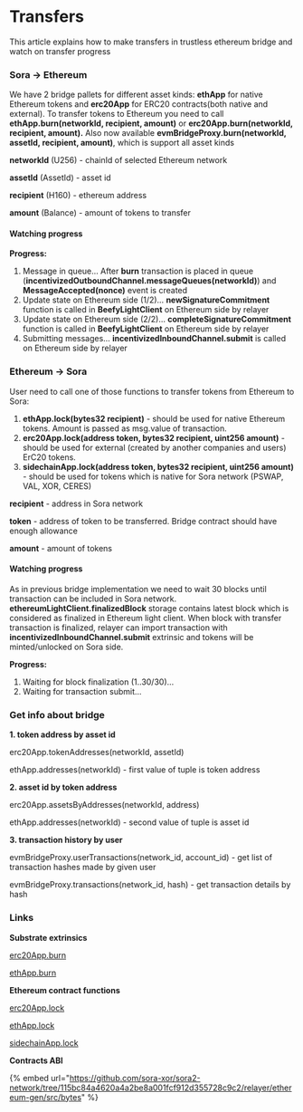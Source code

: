 # Transfers

This article explains how to make transfers in trustless ethereum bridge and watch on transfer progress

### Sora → Ethereum <a href="#sora-ethereum" id="sora-ethereum"></a>

We have 2 bridge pallets for different asset kinds: **ethApp** for native Ethereum tokens and **erc20App** for ERC20 contracts(both native and external). To transfer tokens to Ethereum you need to call **ethApp.burn(networkId, recipient, amount)** or **erc20App.burn(networkId, recipient, amount).** Also now available **evmBridgeProxy.burn(networkId, assetId, recipient, amount)**, which is support all asset kinds

**networkId** (U256) - chainId of selected Ethereum network

**assetId** (AssetId) - asset id

**recipient** (H160) - ethereum address

**amount** (Balance) - amount of tokens to transfer

#### Watching progress <a href="#watching-progress" id="watching-progress"></a>

**Progress:**

1. Message in queue… After **burn** transaction is placed in queue (**incentivizedOutboundChannel.messageQueues(networkId)**) and **MessageAccepted(nonce)** event is created
2. Update state on Ethereum side (1/2)… **newSignatureCommitment** function is called in **BeefyLightClient** on Ethereum side by relayer
3. Update state on Ethereum side (2/2)… **completeSignatureCommitment** function is called in **BeefyLightClient** on Ethereum side by relayer
4. Submitting messages… **incentivizedInboundChannel.submit** is called on Ethereum side by relayer

### &#x20;Ethereum → Sora <a href="#ethereum-sora" id="ethereum-sora"></a>

User need to call one of those functions to transfer tokens from Ethereum to Sora:

1. **ethApp.lock(bytes32 recipient)** - should be used for native Ethereum tokens. Amount is passed as msg.value of transaction.
2. **erc20App.lock(address token, bytes32 recipient, uint256 amount)** - should be used for external (created by another companies and users) ErC20 tokens.
3. **sidechainApp.lock(address token, bytes32 recipient, uint256 amount)** - should be used for tokens which is native for Sora network (PSWAP, VAL, XOR, CERES)

**recipient** - address in Sora network

**token** - address of token to be transferred. Bridge contract should have enough allowance

**amount** - amount of tokens

#### Watching progress <a href="#watching-progress.1" id="watching-progress.1"></a>

As in previous bridge implementation we need to wait 30 blocks until transaction can be included in Sora network. **ethereumLightClient.finalizedBlock** storage contains latest block which is considered as finalized in Ethereum light client. When block with transfer transaction is finalized, relayer can import transaction with **incentivizedInboundChannel.submit** extrinsic and tokens will be minted/unlocked on Sora side.

**Progress:**

1. Waiting for block finalization (1..30/30)…
2. Waiting for transaction submit…

### Get info about bridge <a href="#get-info-about-bridge" id="get-info-about-bridge"></a>

**1. token address by asset id**

erc20App.tokenAddresses(networkId, assetId)

ethApp.addresses(networkId) - first value of tuple is token address

**2. asset id by token address**

erc20App.assetsByAddresses(networkId, address)

ethApp.addresses(networkId) - second value of tuple is asset id

**3. transaction history by user**

evmBridgeProxy.userTransactions(network\_id, account\_id) - get list of transaction hashes made by given user

evmBridgeProxy.transactions(network\_id, hash) - get transaction details by hash

### Links <a href="#links" id="links"></a>

**Substrate extrinsics**

[erc20App.burn](https://github.com/soramitsu/sora2-substrate/blob/7589b1457631a0734f98791be8ebc7c6853a254d/pallets/trustless-eth-bridge/erc20-app/src/lib.rs#L239)

[ethApp.burn](https://github.com/soramitsu/sora2-substrate/blob/7589b1457631a0734f98791be8ebc7c6853a254d/pallets/trustless-eth-bridge/eth-app/src/lib.rs#L145)

**Ethereum contract functions**

[erc20App.lock](https://github.com/soramitsu/sora2-substrate/blob/7589b1457631a0734f98791be8ebc7c6853a254d/ethereum-bridge-contracts/contracts/ERC20App.sol#L66)

[ethApp.lock](https://github.com/soramitsu/sora2-substrate/blob/7589b1457631a0734f98791be8ebc7c6853a254d/ethereum-bridge-contracts/contracts/ETHApp.sol#L54)

[sidechainApp.lock](https://github.com/soramitsu/sora2-substrate/blob/7589b1457631a0734f98791be8ebc7c6853a254d/ethereum-bridge-contracts/contracts/SidechainApp.sol#L67)

**Contracts ABI**

{% embed url="https://github.com/sora-xor/sora2-network/tree/115bc84a4620a4a2be8a001fcf912d355728c9c2/relayer/ethereum-gen/src/bytes" %}
